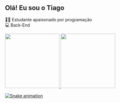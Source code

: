 ## Olá! Eu sou o Tiago 

👨‍🎓 Estudante apaixonado por programação     
💻 Back-End 

<div>
  <a href="https://github.com/tgosgoncalves">
  <img height="180em" src="https://github-readme-stats.vercel.app/api?username=tgosgoncalves&show_icons=true&theme=dracula&include_all_commits=true&count_private=true"/>
  <img height="180em" src="https://github-readme-stats.vercel.app/api/top-langs/?username=tgosgoncalves&layout=compact&langs_count=7&theme=dracula"/>
    
  ![Snake animation](https://github.com/tgosgoncalves/tgosgoncalves/blob/output/github-contribution-grid-snake.svg)
</div>

